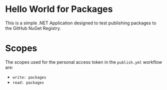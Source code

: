 # Hello World for Packages

This is a simple .NET Application designed to test publishing packages to the
GitHub NuGet Registry.

# Scopes

The scopes used for the personal access token in the `publish.yml` workflow are:

- `write: packages`
- `read: packages`
